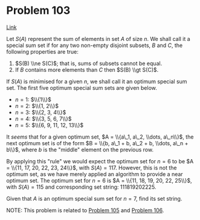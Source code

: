 # Problem 103

[Link](https://projecteuler.net/problem=103)

Let $S(A)$ represent the sum of elements in set $A$ of size $n$. We shall call it a special sum set if for any two non-empty disjoint subsets, $B$ and $C$, the following properties are true:

1.  $S(B) \\ne S(C)$; that is, sums of subsets cannot be equal.
2.  If $B$ contains more elements than $C$ then $S(B) \\gt S(C)$.

If $S(A)$ is minimised for a given $n$, we shall call it an optimum special sum set. The first five optimum special sum sets are given below.

*   $n = 1$: $\\{1\\}$
*   $n = 2$: $\\{1, 2\\}$
*   $n = 3$: $\\{2, 3, 4\\}$
*   $n = 4$: $\\{3, 5, 6, 7\\}$
*   $n = 5$: $\\{6, 9, 11, 12, 13\\}$

It *seems* that for a given optimum set, $A = \\{a\_1, a\_2, \\dots, a\_n\\}$, the next optimum set is of the form $B = \\{b, a\_1 + b, a\_2 + b, \\dots, a\_n + b\\}$, where $b$ is the "middle" element on the previous row.

By applying this "rule" we would expect the optimum set for $n = 6$ to be $A = \\{11, 17, 20, 22, 23, 24\\}$, with $S(A) = 117$. However, this is not the optimum set, as we have merely applied an algorithm to provide a near optimum set. The optimum set for $n = 6$ is $A = \\{11, 18, 19, 20, 22, 25\\}$, with $S(A) = 115$ and corresponding set string: 111819202225.

Given that $A$ is an optimum special sum set for $n = 7$, find its set string.

NOTE: This problem is related to [Problem 105](problem=105) and [Problem 106](problem=106).